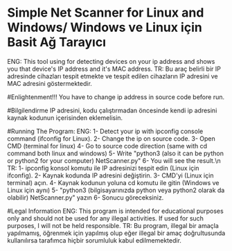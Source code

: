 # Simple Net Scanner for Linux and Windows/ Windows ve Linux için Basit Ağ Tarayıcı 
ENG: This tool using for detecting devices on your ip address and shows you that device's IP address and it's MAC address.
TR: Bu araç belirli bir IP adresinde cihazları tespit etmekte ve tespit edilen cihazların IP adresini ve MAC adresini göstermektedir.

#Enlightenment!!!
You have to change ip address in source code before run.

#Bilgilendirme
IP adresini, kodu çalıştırmadan öncesinde kendi ip adresini kaynak kodunun içerisinden eklemelisin.

#Running The Program:
ENG: 
  1- Detect your ip with ipconfig console command (ifconfig for Linux). 
  2- Change the ip on source code.
  3- Open CMD (terminal for linux)
  4- Go to source code direction (same with cd command both linux and windows)
  5- Write "python3 (also it can be python or python2 for your computer) NetScanner.py"
  6- You will see the result.\n
TR:
  1- ipconfig konsol komutu ile IP adresinizi tespit edin (Linux için ifconfig).
  2- Kaynak kodunda IP adresini değiştirin.
  3- CMD'yi (Linux için terminal) açın.
  4- Kaynak kodunun yoluna cd komutu ile gitin (Windows ve Linux için aynı)
  5- "python3 (bilgisayarınızda python veya python2 olarak da olabilir) NetScanner.py" yazın
  6- Sonucu göreceksiniz. 
  
#Legal Information
ENG: This program is intended for educational purposes only and should not be used for any illegal activities. If used for such purposes, I will not be held responsible.
TR: Bu program, illegal bir amaçla yapılmamış, öğrenmek için yapılmış olup eğer illegal bir amaç doğrultusunda kullanılırsa tarafımca hiçbir sorumluluk kabul edilmemektedir.
